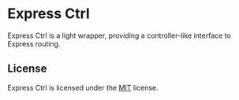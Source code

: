 
Express Ctrl
============

Express Ctrl is a light wrapper, providing a controller-like interface to Express routing.


License
-------

Express Ctrl is licensed under the [MIT][mit] license.



[mit]: http://opensource.org/licenses/mit-license.php
